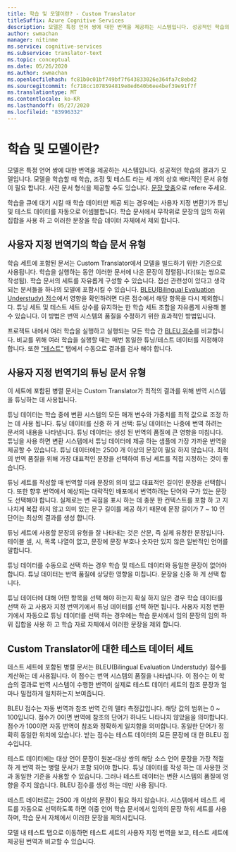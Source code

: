 ```yaml
---
title: 학습 및 모델이란? - Custom Translator
titleSuffix: Azure Cognitive Services
description: 모델은 특정 언어 쌍에 대한 번역을 제공하는 시스템입니다. 성공적인 학습의 결과가 모델입니다. 모델을 학습할 때 학습 데이터 세트, 튜닝 데이터 세트 및 테스트 데이터 세트의 상호 배타적인 세 개의 데이터 세트가 필요합니다.
author: swmachan
manager: nitinme
ms.service: cognitive-services
ms.subservice: translator-text
ms.topic: conceptual
ms.date: 05/26/2020
ms.author: swmachan
ms.openlocfilehash: fc81b0c01bf749bf7f643833026e364fa7c8ebd2
ms.sourcegitcommit: fc718cc1078594819e8ed640b6ee4bef39e91f7f
ms.translationtype: MT
ms.contentlocale: ko-KR
ms.lasthandoff: 05/27/2020
ms.locfileid: "83996332"
---
```

# <a name="what-are-trainings-and-models"></a>학습 및 모델이란?

모델은 특정 언어 쌍에 대한 번역을 제공하는 시스템입니다.
성공적인 학습의 결과가 모델입니다. 모델을 학습할 때 학습, 조정 및 테스트 라는 세 개의 상호 배타적인 문서 유형이 필요 합니다. 사전 문서 형식을 제공할 수도 있습니다. [문장 맞춤](https://docs.microsoft.com/azure/cognitive-services/translator/custom-translator/sentence-alignment#suggested-minimum-number-of-sentences)으로 refere 주세요.

학습을 큐에 대기 시킬 때 학습 데이터만 제공 되는 경우에는 사용자 지정 변환기가 튜닝 및 테스트 데이터를 자동으로 어셈블합니다. 학습 문서에서 무작위로 문장의 임의 하위 집합을 사용 하 고 이러한 문장을 학습 데이터 자체에서 제외 합니다.

## <a name="training-document-type-for-custom-translator"></a>사용자 지정 번역기의 학습 문서 유형

학습 세트에 포함된 문서는 Custom Translator에서 모델을 빌드하기 위한 기준으로 사용됩니다. 학습을 실행하는 동안 이러한 문서에 나온 문장이 정렬됩니다(또는 쌍으로 작성됨). 학습 문서의 세트를 자유롭게 구성할 수 있습니다. 접선 관련성이 있다고 생각되는 문서들을 하나의 모델에 포함시킬 수 있습니다. [BLEU(Bilingual Evaluation Understudy) 점수](what-is-bleu-score.md)에서 영향을 확인하려면 다른 점수에서 해당 항목을 다시 제외합니다. 튜닝 세트 및 테스트 세트 상수를 유지하는 한 학습 세트 조합을 자유롭게 사용해 볼 수 있습니다. 이 방법은 번역 시스템의 품질을 수정하기 위한 효과적인 방법입니다.

프로젝트 내에서 여러 학습을 실행하고 실행되는 모든 학습 간 [BLEU 점수](what-is-bleu-score.md)를 비교합니다. 비교를 위해 여러 학습을 실행할 때는 매번 동일한 튜닝/테스트 데이터를 지정해야 합니다. 또한 ["테스트"](how-to-view-system-test-results.md) 탭에서 수동으로 결과를 검사 해야 합니다.

## <a name="tuning-document-type-for-custom-translator"></a>사용자 지정 번역기의 튜닝 문서 유형

이 세트에 포함된 병렬 문서는 Custom Translator가 최적의 결과를 위해 번역 시스템을 튜닝하는 데 사용됩니다.

튜닝 데이터는 학습 중에 변환 시스템의 모든 매개 변수와 가중치를 최적 값으로 조정 하는 데 사용 됩니다. 튜닝 데이터를 신중 하 게 선택: 튜닝 데이터는 나중에 번역 하려는 문서의 내용을 나타냅니다. 튜닝 데이터는 생성 된 번역의 품질에 큰 영향을 미칩니다. 튜닝을 사용 하면 변환 시스템에서 튜닝 데이터에 제공 하는 샘플에 가장 가까운 번역을 제공할 수 있습니다. 튜닝 데이터에는 2500 개 이상의 문장이 필요 하지 않습니다. 최적의 번역 품질을 위해 가장 대표적인 문장을 선택하여 튜닝 세트를 직접 지정하는 것이 좋습니다.

튜닝 세트를 작성할 때 번역할 미래 문장의 의미 있고 대표적인 길이인 문장을 선택합니다. 또한 향후 번역에서 예상되는 대략적인 배포에서 번역하려는 단어와 구가 있는 문장도 선택해야 합니다. 실제로는 변 곡점을 표시 하는 데 충분 한 컨텍스트를 포함 하 고 지나치게 복잡 하지 않고 의미 있는 문구 길이를 제공 하기 때문에 문장 길이가 7 ~ 10 인 단어는 최상의 결과를 생성 합니다.

튜닝 세트에 사용할 문장의 유형을 잘 나타내는 것은 산문, 즉 실제 유창한 문장입니다. 테이블 셀, 시, 목록 나열이 없고, 문장에 문장 부호나 숫자만 있지 않은 일반적인 언어를 말합니다.

튜닝 데이터를 수동으로 선택 하는 경우 학습 및 테스트 데이터와 동일한 문장이 없어야 합니다. 튜닝 데이터는 번역 품질에 상당한 영향을 미칩니다. 문장을 신중 하 게 선택 합니다.

튜닝 데이터에 대해 어떤 항목을 선택 해야 하는지 확실 하지 않은 경우 학습 데이터를 선택 하 고 사용자 지정 번역기에서 튜닝 데이터를 선택 하면 됩니다. 사용자 지정 변환기에서 자동으로 튜닝 데이터를 선택 하는 경우에는 학습 문서에서 임의 문장의 임의 하위 집합을 사용 하 고 학습 자료 자체에서 이러한 문장을 제외 합니다.

## <a name="testing-dataset-for-custom-translator"></a>Custom Translator에 대한 테스트 데이터 세트

테스트 세트에 포함된 병렬 문서는 BLEU(Bilingual Evaluation Understudy) 점수를 계산하는 데 사용됩니다. 이 점수는 번역 시스템의 품질을 나타냅니다. 이 점수는 이 학습의 결과로 번역 시스템이 수행한 번역이 실제로 테스트 데이터 세트의 참조 문장과 얼마나 밀접하게 일치하는지 보여줍니다.

BLEU 점수는 자동 번역과 참조 번역 간의 델타 측정값입니다. 해당 값의 범위는 0 ~ 100입니다. 점수가 0이면 번역에 참조의 단어가 하나도 나타나지 않았음을 의미합니다. 점수가 100이면 자동 번역이 참조와 정확하게 일치함을 의미합니다. 동일한 단어가 정확히 동일한 위치에 있습니다. 받는 점수는 테스트 데이터의 모든 문장에 대 한 BLEU 점수입니다.

테스트 데이터에는 대상 언어 문장이 원본-대상 쌍의 해당 소스 언어 문장을 가장 적절 하 게 번역 하는 병렬 문서가 포함 되어야 합니다. 튜닝 데이터를 작성 하는 데 사용한 것과 동일한 기준을 사용할 수 있습니다. 그러나 테스트 데이터는 변환 시스템의 품질에 영향을 주지 않습니다. BLEU 점수를 생성 하는 데만 사용 됩니다.

테스트 데이터로는 2500 개 이상의 문장이 필요 하지 않습니다. 시스템에서 테스트 세트를 자동으로 선택하도록 하면 이중 언어 학습 문서에서 임의의 문장 하위 세트를 사용하며, 학습 문서 자체에서 이러한 문장을 제외시킵니다.

모델 내 테스트 탭으로 이동하면 테스트 세트의 사용자 지정 번역을 보고, 테스트 세트에 제공된 번역과 비교할 수 있습니다.
